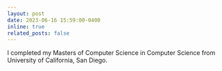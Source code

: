 ```yaml
---
layout: post
date: 2023-06-16 15:59:00-0400
inline: true
related_posts: false
---
```


I completed my Masters of Computer Science in Computer Science from University of California, San Diego.
